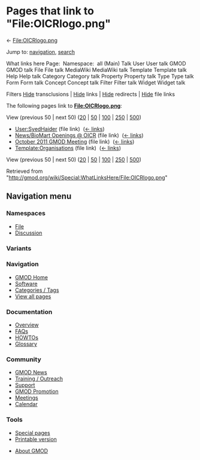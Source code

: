 <div id="mw-page-base" class="noprint">

</div>

<div id="mw-head-base" class="noprint">

</div>

<div id="content" class="mw-body" role="main">

<span id="top"></span>

<div id="mw-js-message" style="display:none;">

</div>



# <span dir="auto">Pages that link to "File:OICRlogo.png"</span>

<div id="bodyContent">

<div id="contentSub">

← [File:OICRlogo.png](/wiki/File:OICRlogo.png "File:OICRlogo.png")

</div>

<div id="jump-to-nav" class="mw-jump">

Jump to: [navigation](#mw-navigation), [search](#p-search)

</div>

<div id="mw-content-text">

What links here Page:  Namespace:  all (Main) Talk User User talk GMOD
GMOD talk File File talk MediaWiki MediaWiki talk Template Template talk
Help Help talk Category Category talk Property Property talk Type Type
talk Form Form talk Concept Concept talk Filter Filter talk Widget
Widget talk

Filters
[Hide](/mediawiki/index.php?title=Special:WhatLinksHere/File:OICRlogo.png&hidetrans=1 "Special:WhatLinksHere/File:OICRlogo.png")
transclusions \|
[Hide](/mediawiki/index.php?title=Special:WhatLinksHere/File:OICRlogo.png&hidelinks=1 "Special:WhatLinksHere/File:OICRlogo.png")
links \|
[Hide](/mediawiki/index.php?title=Special:WhatLinksHere/File:OICRlogo.png&hideredirs=1 "Special:WhatLinksHere/File:OICRlogo.png")
redirects \|
[Hide](/mediawiki/index.php?title=Special:WhatLinksHere/File:OICRlogo.png&hideimages=1 "Special:WhatLinksHere/File:OICRlogo.png")
file links

The following pages link to
**[File:OICRlogo.png](/wiki/File:OICRlogo.png "File:OICRlogo.png")**:

View (previous 50 \| next 50)
([20](/mediawiki/index.php?title=Special:WhatLinksHere/File:OICRlogo.png&limit=20 "Special:WhatLinksHere/File:OICRlogo.png")
\|
[50](/mediawiki/index.php?title=Special:WhatLinksHere/File:OICRlogo.png&limit=50 "Special:WhatLinksHere/File:OICRlogo.png")
\|
[100](/mediawiki/index.php?title=Special:WhatLinksHere/File:OICRlogo.png&limit=100 "Special:WhatLinksHere/File:OICRlogo.png")
\|
[250](/mediawiki/index.php?title=Special:WhatLinksHere/File:OICRlogo.png&limit=250 "Special:WhatLinksHere/File:OICRlogo.png")
\|
[500](/mediawiki/index.php?title=Special:WhatLinksHere/File:OICRlogo.png&limit=500 "Special:WhatLinksHere/File:OICRlogo.png"))

- [User:SyedHaider](/wiki/User:SyedHaider "User:SyedHaider") (file link)
  ‎ <span class="mw-whatlinkshere-tools">([←
  links](/mediawiki/index.php?title=Special:WhatLinksHere&target=User%3ASyedHaider "Special:WhatLinksHere"))</span>
- [News/BioMart Openings @
  OICR](/wiki/News/BioMart_Openings_@_OICR "News/BioMart Openings @ OICR")
  (file link) ‎ <span class="mw-whatlinkshere-tools">([←
  links](/mediawiki/index.php?title=Special:WhatLinksHere&target=News%2FBioMart+Openings+%40+OICR "Special:WhatLinksHere"))</span>
- [October 2011 GMOD
  Meeting](/wiki/October_2011_GMOD_Meeting "October 2011 GMOD Meeting")
  (file link) ‎ <span class="mw-whatlinkshere-tools">([←
  links](/mediawiki/index.php?title=Special:WhatLinksHere&target=October+2011+GMOD+Meeting "Special:WhatLinksHere"))</span>
- [Template:Organisations](/wiki/Template:Organisations "Template:Organisations")
  (file link) ‎ <span class="mw-whatlinkshere-tools">([←
  links](/mediawiki/index.php?title=Special:WhatLinksHere&target=Template%3AOrganisations "Special:WhatLinksHere"))</span>

View (previous 50 \| next 50)
([20](/mediawiki/index.php?title=Special:WhatLinksHere/File:OICRlogo.png&limit=20 "Special:WhatLinksHere/File:OICRlogo.png")
\|
[50](/mediawiki/index.php?title=Special:WhatLinksHere/File:OICRlogo.png&limit=50 "Special:WhatLinksHere/File:OICRlogo.png")
\|
[100](/mediawiki/index.php?title=Special:WhatLinksHere/File:OICRlogo.png&limit=100 "Special:WhatLinksHere/File:OICRlogo.png")
\|
[250](/mediawiki/index.php?title=Special:WhatLinksHere/File:OICRlogo.png&limit=250 "Special:WhatLinksHere/File:OICRlogo.png")
\|
[500](/mediawiki/index.php?title=Special:WhatLinksHere/File:OICRlogo.png&limit=500 "Special:WhatLinksHere/File:OICRlogo.png"))

</div>

<div class="printfooter">

Retrieved from
"<http://gmod.org/wiki/Special:WhatLinksHere/File:OICRlogo.png>"

</div>

<div id="catlinks" class="catlinks catlinks-allhidden">

</div>

<div class="visualClear">

</div>

</div>

</div>

<div id="mw-navigation">

## Navigation menu

<div id="mw-head">



<div id="left-navigation">

<div id="p-namespaces" class="vectorTabs" role="navigation"
aria-labelledby="p-namespaces-label">

### Namespaces

- <span id="ca-nstab-image"><a href="/wiki/File:OICRlogo.png" accesskey="c"
  title="View the file page [c]">File</a></span>
- <span id="ca-talk"><a
  href="/mediawiki/index.php?title=File_talk:OICRlogo.png&amp;action=edit&amp;redlink=1"
  accesskey="t"
  title="Discussion about the content page [t]">Discussion</a></span>

</div>

<div id="p-variants" class="vectorMenu emptyPortlet" role="navigation"
aria-labelledby="p-variants-label">

### 

### Variants[](#)

<div class="menu">

</div>

</div>

</div>





</div>

</div>

</div>

<div id="mw-panel">

<div id="p-logo" role="banner">

<a href="/wiki/Main_Page"
style="background-image: url(http://gmod.org/images/GMOD-cogs.png);"
title="Visit the main page"></a>

</div>

<div id="p-Navigation" class="portal" role="navigation"
aria-labelledby="p-Navigation-label">

### Navigation

<div class="body">

- <span id="n-GMOD-Home">[GMOD Home](/wiki/Main_Page)</span>
- <span id="n-Software">[Software](/wiki/GMOD_Components)</span>
- <span id="n-Categories-.2F-Tags">[Categories /
  Tags](/wiki/Categories)</span>
- <span id="n-View-all-pages">[View all
  pages](/wiki/Special:AllPages)</span>

</div>

</div>

<div id="p-Documentation" class="portal" role="navigation"
aria-labelledby="p-Documentation-label">

### Documentation

<div class="body">

- <span id="n-Overview">[Overview](/wiki/Overview)</span>
- <span id="n-FAQs">[FAQs](/wiki/Category:FAQ)</span>
- <span id="n-HOWTOs">[HOWTOs](/wiki/Category:HOWTO)</span>
- <span id="n-Glossary">[Glossary](/wiki/Glossary)</span>

</div>

</div>

<div id="p-Community" class="portal" role="navigation"
aria-labelledby="p-Community-label">

### Community

<div class="body">

- <span id="n-GMOD-News">[GMOD News](/wiki/GMOD_News)</span>
- <span id="n-Training-.2F-Outreach">[Training /
  Outreach](/wiki/Training_and_Outreach)</span>
- <span id="n-Support">[Support](/wiki/Support)</span>
- <span id="n-GMOD-Promotion">[GMOD
  Promotion](/wiki/GMOD_Promotion)</span>
- <span id="n-Meetings">[Meetings](/wiki/Meetings)</span>
- <span id="n-Calendar">[Calendar](/wiki/Calendar)</span>

</div>

</div>

<div id="p-tb" class="portal" role="navigation"
aria-labelledby="p-tb-label">

### Tools

<div class="body">

- <span id="t-specialpages"><a href="/wiki/Special:SpecialPages" accesskey="q"
  title="A list of all special pages [q]">Special pages</a></span>
- <span id="t-print"><a
  href="/mediawiki/index.php?title=Special:WhatLinksHere/File:OICRlogo.png&amp;printable=yes"
  rel="alternate" accesskey="p"
  title="Printable version of this page [p]">Printable version</a></span>

</div>

</div>

</div>

</div>

<div id="footer" role="contentinfo">

- <span id="footer-places-about">[About
  GMOD](/wiki/GMOD:About "GMOD:About")</span>

<!-- -->






</div>
